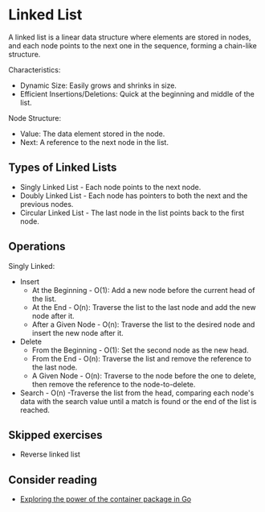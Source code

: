 # Linked List

A linked list is a linear data structure where elements are stored in nodes, and
each node points to the next one in the sequence, forming a chain-like
structure.

Characteristics:

- Dynamic Size: Easily grows and shrinks in size.
- Efficient Insertions/Deletions: Quick at the beginning and middle of the list.

Node Structure:

- Value: The data element stored in the node.
- Next: A reference to the next node in the list.

## Types of Linked Lists

- Singly Linked List - Each node points to the next node.
- Doubly Linked List - Each node has pointers to both the next and the previous
  nodes.
- Circular Linked List - The last node in the list points back to the first
  node.

## Operations

Singly Linked:

- Insert
  - At the Beginning - O(1): Add a new node before the current head of the list.
  - At the End - O(n): Traverse the list to the last node and add the new node
    after it.
  - After a Given Node - O(n): Traverse the list to the desired node and insert
    the new node after it.
- Delete
  - From the Beginning - O(1): Set the second node as the new head.
  - From the End - O(n): Traverse the list and remove the reference to the last
    node.
  - A Given Node - O(n): Traverse to the node before the one to delete, then
    remove the reference to the node-to-delete.
- Search - O(n) -Traverse the list from the head, comparing each node's data
  with the search value until a match is found or the end of the list is
  reached.

## Skipped exercises

- Reverse linked list

## Consider reading

- [Exploring the power of the container package in Go](https://www.codingexplorations.com/blog/exploring-the-power-of-the-container-package-in-go)
